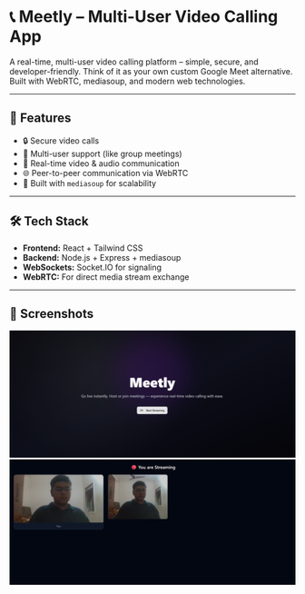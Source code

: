 # 📞 Meetly – Multi-User Video Calling App

A real-time, multi-user video calling platform – simple, secure, and developer-friendly. Think of it as your own custom Google Meet alternative. Built with WebRTC, mediasoup, and modern web technologies.

---

## 🚀 Features

- 🔒 Secure video calls
- 👥 Multi-user support (like group meetings)
- 🎥 Real-time video & audio communication
- 🌐 Peer-to-peer communication via WebRTC
- 🧠 Built with `mediasoup` for scalability

---

## 🛠️ Tech Stack

- **Frontend:** React + Tailwind CSS
- **Backend:** Node.js + Express +  mediasoup
- **WebSockets:** Socket.IO for signaling
- **WebRTC:** For direct media stream exchange

---

## 📸 Screenshots
![Screenshot 1](./client/public/img1.png)
![Screenshot 2](./client/public/img2.png)


